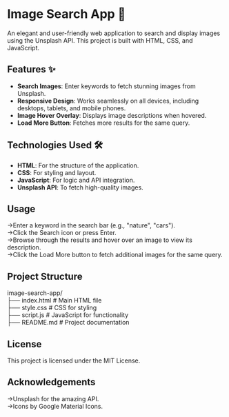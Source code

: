 # Image Search App 🌟

An elegant and user-friendly web application to search and display images using the Unsplash API. This project is built with HTML, CSS, and JavaScript.

## Features ✨
- **Search Images**: Enter keywords to fetch stunning images from Unsplash.
- **Responsive Design**: Works seamlessly on all devices, including desktops, tablets, and mobile phones.
- **Image Hover Overlay**: Displays image descriptions when hovered.
- **Load More Button**: Fetches more results for the same query.

## Technologies Used 🛠️
- **HTML**: For the structure of the application.
- **CSS**: For styling and layout.
- **JavaScript**: For logic and API integration.
- **Unsplash API**: To fetch high-quality images.
<h2>Usage</h2>
  ->Enter a keyword in the search bar (e.g., "nature", "cars").<br>
  ->Click the Search icon or press Enter.<br>
  ->Browse through the results and hover over an image to view its description.<br>
  ->Click the Load More button to fetch additional images for the same query.<br>

<h2>Project Structure </h2>
image-search-app/<br>
├── index.html         # Main HTML file<br>
├── style.css          # CSS for styling<br>
├── script.js          # JavaScript for functionality<br>
├── README.md          # Project documentation<br>

<h2>License</h2>
This project is licensed under the MIT License.

<h2>Acknowledgements</h2>
  ->Unsplash for the amazing API.<br>
  ->Icons by Google Material Icons.<br>
